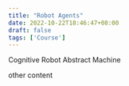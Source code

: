 ```yaml
---
title: "Robot Agents"
date: 2022-10-22T18:46:47+08:00
draft: false
tags: ['Course']
---
```


Cognitive Robot Abstract Machine

<!--more-->

other content
